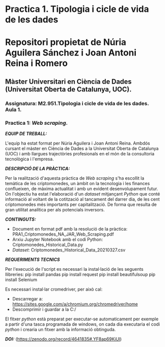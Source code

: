 # Practica 1. Tipologia i cicle de vida de les dades

# Repositori propietat de Núria Aguilera Sánchez i Joan Antoni Reina i Romero

## Màster Universitari en Ciència de Dades (Universitat Oberta de Catalunya, UOC).

### Assignatura:  M2.951.Tipologia i cicle de vida de les dades. Aula 1.
### Practica 1: *Web scraping*.


***EQUIP DE TREBALL:***

L'equip ha estat format per Núria Aguilera i Joan Antoni Reina. Ambdós cursant el màster en Ciència de Dades a la Universitat Oberta de Catalunya (UOC) i amb llargues trajectòries profesionals en el món de la consultoria tecnològica i l'empresa.

***DESCRIPCIÓ DE LA PRÀCTICA:***

Per la realització d'aquesta pràctica de *Web scraping* s'ha escollit la temàtica de les criptomonedes, un àmbit on la tecnologia i les finances conflueixen, de màxima actualitat i amb un evident desenvolupament futur. On l'objectiu ha estat l'elaboració d'un *dataset* mitjançant *Python* que conté informació al voltant de la cotització al tancament del darrer dia, de les cent criptomonedes més importants per capitalització. De forma que resulta de gran utilitat analítica per als potencials inversors. 

***CONTINGUTS:***

* Document en format pdf amb la resolució de la pràctica: PRA1_Criptomonedes_NA_JAR_Web_Scraping.pdf
* Arxiu Jupyter Notebook amb el codi Python: Criptomonedes_Historical_Data.py
* *Dataset*: Criptomonedes_Historical_Data_20210327.csv

***REQUERIMENTS TECNICS***

Per l'execució de l'script es necessari la instal·lació de les seguents llibreries:
pip install pandas
pip install request
pip install beautifulsoup
pip install Selenium

Es necessari instal·lar cromedriver, per això cal:
- Descarregar a:  https://sites.google.com/a/chromium.org/chromedriver/home
- Descomprimir i guardar a la C:/

El fitxer *python* està preparat per executar-se automaticament per exemple a partir d'una tasca programada de windows, on cada dia executaria el codi *python* i crearia un fitxer amb la informació obtinguda.

***DOI:*** (https://zenodo.org/record/4641835#.YF8ap69KiUl)
